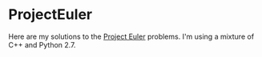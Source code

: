 # ProjectEuler
Here are my solutions to the [Project Euler](projecteuler.net) problems. I'm using a mixture of C++ and Python 2.7.
